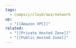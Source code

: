 ```yaml
---
tags:
  - compsci/cloud/aws/network
up:
  - "[[Amazon VPC]]"
related:
  - "[[Private Hosted Zone]]"
  - "[[Public Hosted Zone]]"
---
```

